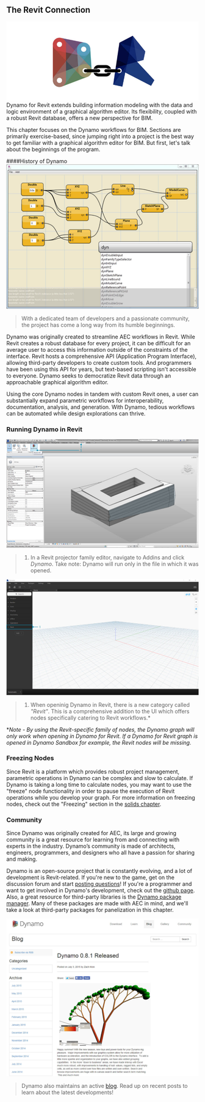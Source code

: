 ## The Revit Connection
![Connection](images/8-1/link.jpg)
Dynamo for Revit extends building information modeling with the data and logic environment of a graphical algorithm editor.  Its flexibility, coupled with a robust Revit database, offers a new perspective for BIM.

This chapter focuses on the Dynamo workflows for BIM. Sections are primarily exercise-based, since jumping right into a project is the best way to get familiar with a graphical algorithm editor for BIM.  But first, let's talk about the beginnings of the program.

####History of Dynamo
![History](images/8-1/earlyScreenshot.jpg)
> With a dedicated team of developers and a passionate community, the project has come a long way from its humble beginnings.

Dynamo was originally created to streamline AEC workflows in Revit.  While Revit creates a robust database for every project, it can be difficult for an average user to access this information outside of the constraints of the interface.  Revit hosts a comprehensive API (Application Program Interface), allowing third-party developers to create custom tools.  And programmers have been using this API for years, but text-based scripting isn't accessible to everyone. Dynamo seeks to democratize Revit data through an approachable graphical algorithm editor.

Using the core Dynamo nodes in tandem with custom Revit ones, a user can substantially expand parametric workflows for interoperability, documentation, analysis, and generation. With Dynamo, tedious workflows can be automated while design explorations can thrive.


### Running Dynamo in Revit
![Connection](images/8-1/01.jpg)
>1. In a Revit projector family editor, navigate to Addins and click *Dynamo*. Take note: Dynamo will run only in the file in which it was opened.

![Connection](images/8-1/00.jpg)
>1. When openinig Dynamo in Revit, there is a new category called *"Revit"*.  This is a comprehensive addition to the UI which offers nodes specifically catering to Revit workflows.*

**Note - By using the Revit-specific family of nodes, the Dynamo graph will only  work when opening in Dynamo for Revit.  If a Dynamo for Revit graph is opened in Dynamo Sandbox for example, the Revit nodes will be missing.*

### Freezing Nodes
Since Revit is a platform which provides robust project management, parametric operations in Dynamo can be complex and slow to calculate. If Dynamo is taking a long time to calculate nodes, you may want to use the "freeze" node functionality in order to pause the execution of Revit operations while you develop your graph. For more information on freezing nodes, check out the "Freezing" section in the [solids chapter](../05_Geometry-for-Computational-Design/5-6_solids.md#freezing).

### Community
Since Dynamo was originally created for AEC, its large and growing community is a great resource for learning from and connecting with experts in the industry.  Dynamo’s community is made of architects, engineers, programmers, and designers who all have a passion for sharing and making.

Dynamo is an open-source project that is constantly evolving, and a lot of development is Revit-related.  If you're new to the game, get on the discussion forum and start [posting questions](http://dynamobim.org/forums/forum/dyn/)!  If you're a programmer and want to get involved in Dynamo's development, check out the [github page](https://github.com/DynamoDS/Dynamo).  Also, a great resource for third-party libraries is the [Dynamo package manager](http://dynamopackages.com/). Many of these packages are made with AEC in mind, and we'll take a look at third-party packages for panelization in this chapter.

![Blog](images/8-1/blog.jpg)
> Dynamo also maintains an active [blog](http://dynamobim.com/blog/).  Read up on recent posts to learn about the latest developments!


